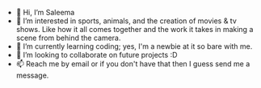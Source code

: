 - 👋 Hi, I’m Saleema 
- 👀 I’m interested in sports, animals, and the creation of movies & tv shows. Like how it all comes together and the work it takes in making a scene from behind the camera.
- 🌱 I’m currently learning coding; yes, I'm a newbie at it so bare with me.
- 💞️ I’m looking to collaborate on future projects :D
- 📫 Reach me by email or if you don't have that then I guess send me a message.

<!---
SaleemaDe/SaleemaDe is a ✨ special ✨ repository because its `README.md` (this file) appears on your GitHub profile.
You can click the Preview link to take a look at your changes.
--->
